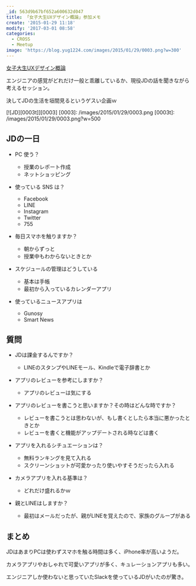 ```yaml
---
_id: 563d9b67bf652a600632d047
title: 「女子大生UXデザイン概論」参加メモ
create: '2015-01-29 11:18'
modify: '2017-03-01 08:58'
categories:
  - CROSS
  - Meetup
image: 'https://blog.yug1224.com/images/2015/01/29/0003.png?w=300'
---
```


[女子大生UXデザイン概論](http://2015.cross-party.com/program/b1)

エンジニアの感覚がどれだけ一般と乖離しているか、現役JDの話を聞きながら考えるセッション。

決してJDの生活を垣間見るというゲスい企画ｗ

[![JD][0003t]][0003]
[0003]: /images/2015/01/29/0003.png
[0003t]: /images/2015/01/29/0003.png?w=500

<!-- more -->

## JDの一日

- PC 使う？
  - 授業のレポート作成
  - ネットショッピング


- 使っている SNS は？
  - Facebook
  - LINE
  - Instagram
  - Twitter
  - 755


- 毎日スマホを触りますか？
  - 朝からずっと
  - 授業中もわからないときとか


- スケジュールの管理はどうしている
  - 基本は手帳
  - 最初から入っているカレンダーアプリ


- 使っているニュースアプリは
  - Gunosy
  - Smart News

## 質問

- JDは課金するんですか？
  - LINEのスタンプやLINEモール、Kindleで電子辞書とか


- アプリのレビューを参考にしますか？
  - アプリのレビューは気にする


- アプリのレビューを書こうと思いますか？その時はどんな時ですか？
  - レビューを書こうとは思わないが、もし書くとしたら本当に悪かったときとか
  - レビューを書くと機能がアップデートされる時などは書く


- アプリを入れるシチュエーションは？
  - 無料ランキングを見て入れる
  - スクリーンショットが可愛かったり使いやすそうだったら入れる


- カメラアプリを入れる基準は？
  - どれだけ盛れるかｗ


- 親とLINEはしますか？
  - 最初はメールだったが、親がLINEを覚えたので、家族のグループがある

## まとめ

JDはあまりPCは使わずスマホを触る時間は多く、iPhone率が高いようだ。

カメラアプリやおしゃれで可愛いアプリが多く、キュレーションアプリも多い。

エンジニアしか使わないと思っていたSlackを使っているJDがいたのが驚き。

